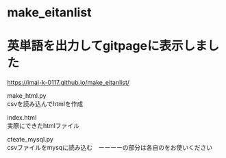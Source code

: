 # make_eitanlist
# 英単語を出力してgitpageに表示しました

https://imai-k-0117.github.io/make_eitanlist/

make_html.py  
csvを読み込んでhtmlを作成

index.html  
実際にできたhtmlファイル

cteate_mysql.py  
csvファイルをmysqに読み込む　ーーーーの部分は各自のをお使いください　

